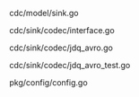cdc/model/sink.go

cdc/sink/codec/interface.go

cdc/sink/codec/jdq_avro.go

cdc/sink/codec/jdq_avro_test.go

pkg/config/config.go
